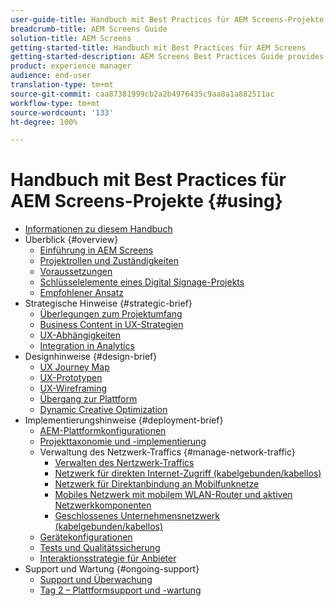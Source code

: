 ```yaml
---
user-guide-title: Handbuch mit Best Practices für AEM Screens-Projekte
breadcrumb-title: AEM Screens Guide
solution-title: AEM Screens
getting-started-title: Handbuch mit Best Practices für AEM Screens
getting-started-description: AEM Screens Best Practices Guide provides guidance on how to successfully plan and execute an AEM Screens project.
product: experience manager
audience: end-user
translation-type: tm+mt
source-git-commit: caa87381999cb2a2b4976435c9aa8a1a882511ac
workflow-type: tm+mt
source-wordcount: '133'
ht-degree: 100%

---
```



# Handbuch mit Best Practices für AEM Screens-Projekte {#using}

+ [Informationen zu diesem Handbuch](about-guide.md)
+ Überblick {#overview}
   + [Einführung in AEM Screens ](introduction.md)
   + [Projektrollen und Zuständigkeiten ](roles-responsibilities.md)
   + [Voraussetzungen](pre-requisites.md)
   + [Schlüsselelemente eines Digital Signage-Projekts](getting-started-digital-signage.md)
   + [Empfohlener Ansatz](recommended-approach.md)
+ Strategische Hinweise {#strategic-brief}
   + [Überlegungen zum Projektumfang](pre-sales-considerations.md)
   + [Business Content in UX-Strategien](business-content-strategy.md)
   + [UX-Abhängigkeiten](ux-dependencies.md)
   + [Integration in Analytics](analytics.md)
+ Designhinweise {#design-brief}
   + [UX Journey Map](journey-map.md)
   + [UX-Prototypen](prototypes.md)
   + [UX-Wireframing](wireframes.md)
   + [Übergang zur Plattform](transition-platform.md)
   + [Dynamic Creative Optimization](dynamic-creative-optimizations.md)
+ Implementierungshinweise {#deployment-brief}
   + [AEM-Plattformkonfigurationen](aem-platform-configurations.md)
   + [Projekttaxonomie und -implementierung](project-taxonomy-implementation.md)
   + Verwaltung des Netzwerk-Traffics {#manage-network-traffic}
      + [Verwalten des Nertzwerk-Traffics](/help/using/managing-network-traffic.md)
      + [Netzwerk für direkten Internet-Zugriff (kabelgebunden/kabellos) ](/help/using/direct-internet-network.md)
      + [Netzwerk für Direktanbindung an Mobilfunknetze](/help/using/mobile-network.md)
      + [Mobiles Netzwerk mit mobilem WLAN-Router und aktiven Netzwerkkomponenten](/help/using/mobile-network-router.md)
      + [Geschlossenes Unternehmensnetzwerk (kabelgebunden/kabellos)](/help/using/enclosed-corporate-network.md)
   + [Gerätekonfigurationen](device-configurations.md)
   + [Tests und Qualitätssicherung](testing-quality-assurance.md)
   + [Interaktionsstrategie für Anbieter](vendor-engagement.md)
+ Support und Wartung {#ongoing-support}
   + [Support und Überwachung](support-monitoring.md)
   + [Tag 2 – Plattformsupport und -wartung](day-two-support-maintenance.md)
